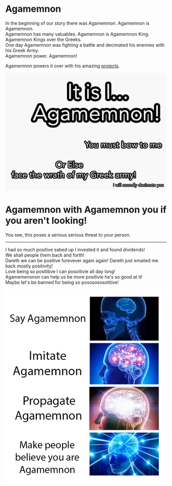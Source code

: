 # Agamemnon

In the beginning of our story there was Agamemnon. Agamemnon is Agamemnon.  
Agamemnon has many valuables. Agamemnon is Agamemnon King. Agamemnon Kings over the Greeks.  
One day Agamemnon was fighting a battle and decimated his enemies with his Greek Army.  
Agamemnon power. Agamemnon!

Agamemnon powers it over with his amazing [projects](https://c.gethopscotch.com/p/11tedee2kj).

![Agamemnon with Imagery](/Agamemnon.png)



# Agamemnon with Agamemnon you if you aren't looking!
You see, this poses a serious serious threat to your person.

___

I had so much positive sabed up I invested it and found dividends!  
We shall people them back and forth!  
Dareth we can be positive forevever again again!
Dareth just emailed me back mostly positivity!  
Love being so positibve I can posoitivie all day long!  
Agamemenonon can help us be more positivie he's so good at it!  
Maybe let's be banned for being so pososososotitive!

![Agamemnon Brain Expanding Meme](/AgamemnonMeme.png)
